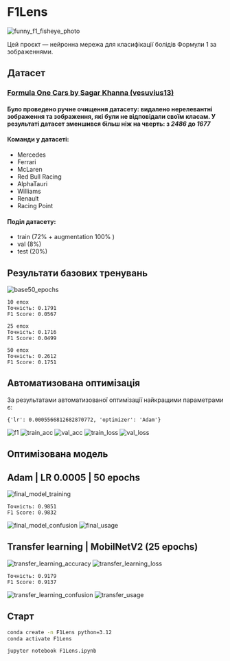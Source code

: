 # F1Lens 
![funny_f1_fisheye_photo](static/mclaren_fisheye.jpg)

Цей проєкт — нейронна мережа для класифікації болідів Формули 1 за зображеннями.

## Датасет
### [Formula One Cars by Sagar Khanna (vesuvius13)](https://www.kaggle.com/datasets/vesuvius13/formula-one-cars)
#### Було проведено ручне очищення датасету: видалено нерелевантні зображення та зображення, які були не відповідали своїм класам. У результаті датасет зменшився більш ніж на чверть: з *2486* до *1677*

#### Команди у датасеті:
- Mercedes
- Ferrari
- McLaren
- Red Bull Racing
- AlphaTauri
- Williams
- Renault
- Racing Point

#### Поділ датасету:
- train (72% + augmentation 100% ) 
- val (8%) 
- test (20%)

## Результати базових тренувань
![base50_epochs](training-results/50_epochs.png)
```
10 епох
Точність: 0.1791
F1 Score: 0.0567

25 епох
Точність: 0.1716
F1 Score: 0.0499

50 епох
Точність: 0.2612
F1 Score: 0.1751
```

## Автоматизована оптимізація
За результатами автоматизованої оптимізації найкращими параметрами є:
```
{'lr': 0.0005566812682870772, 'optimizer': 'Adam'}
```
![f1](training-results/f1.png)
![train_acc](training-results/train_acc.png)
![val_acc](training-results/val_acc.png)
![train_loss](training-results/train_loss.png)
![val_loss](training-results/val_loss.png)

## Оптимізована модель
## Adam | LR 0.0005 | 50 epochs
![final_model_training](training-results/final_model_training.png)
```
Точність: 0.9851
F1 Score: 0.9832
```
![final_model_confusion](training-results/final_model_confusion.png)
![final_usage](training-results/final_usage.png)

## Transfer learning | MobilNetV2 (25 epochs)
![transfer_learning_accuracy](training-results/transfer_learning_accuracy.png)
![transfer_learning_loss](training-results/transfer_learning_loss.png)
```
Точність: 0.9179
F1 Score: 0.9137
```
![transfer_learning_confusion](training-results/transfer_learning_confusion.png)
![transfer_usage](training-results/transfer_usage.png)

## Старт
```bash
conda create -n F1Lens python=3.12
conda activate F1Lens

jupyter notebook F1Lens.ipynb
```